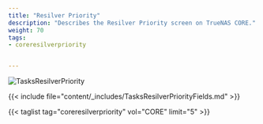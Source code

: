 ```yaml
---
title: "Resilver Priority"
description: "Describes the Resilver Priority screen on TrueNAS CORE." 
weight: 70
tags:
- coreresilverpriority


---
```


![TasksResilverPriority](/images/CORE/Tasks/TasksResilverPriority.png "Scheduling Resilver Priority Times")

{{< include file="content/_includes/TasksResilverPriorityFields.md" >}}

{{< taglist tag="coreresilverpriority" vol="CORE" limit="5" >}}
